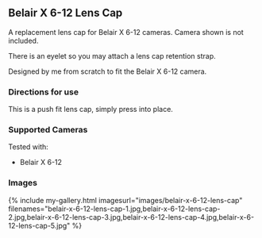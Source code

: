 ## Belair X 6-12 Lens Cap
A replacement lens cap for Belair X 6-12 cameras. Camera shown is not included.

There is an eyelet so you may attach a lens cap retention strap.

Designed by me from scratch to fit the Belair X 6-12 camera.

### Directions for use
This is a push fit lens cap, simply press into place.

### Supported Cameras
Tested with:
- Belair X 6-12

### Images
{% include my-gallery.html imagesurl="images/belair-x-6-12-lens-cap"
   filenames="belair-x-6-12-lens-cap-1.jpg,belair-x-6-12-lens-cap-2.jpg,belair-x-6-12-lens-cap-3.jpg,belair-x-6-12-lens-cap-4.jpg,belair-x-6-12-lens-cap-5.jpg" %}
